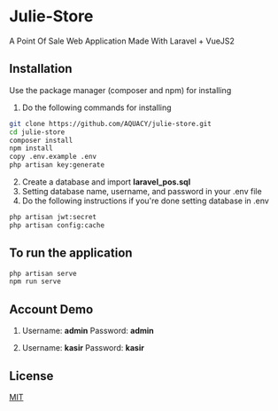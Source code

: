# Julie-Store
A Point Of Sale Web Application Made With Laravel + VueJS2

## Installation

Use the package manager (composer and npm) for installing

1. Do the following commands for installing
```bash
git clone https://github.com/AQUACY/julie-store.git
cd julie-store
composer install
npm install
copy .env.example .env
php artisan key:generate
```

2. Create a database and import **laravel_pos.sql** 
3. Setting database name, username, and password in your .env file
4. Do the following instructions if you're done setting database in .env
```bash
php artisan jwt:secret
php artisan config:cache
```

## To run the application
```bash
php artisan serve
npm run serve
```


## Account Demo
1.  Username: **admin**
    Password: **admin**

2.  Username: **kasir**
    Password: **kasir**
    
    
## License
[MIT](https://choosealicense.com/licenses/mit/)
